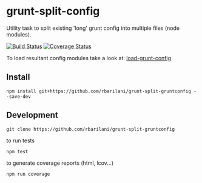 grunt-split-config 
==================

Utility task to split existing 'long' grunt config into multiple files (node modules).

[![Build Status](https://travis-ci.org/rbarilani/grunt-split-gruntconfig.svg?branch=master)](https://travis-ci.org/rbarilani/grunt-split-gruntconfig?branch=master)
[![Coverage Status](https://coveralls.io/repos/rbarilani/grunt-split-gruntconfig/badge.svg?branch=master)](https://coveralls.io/r/rbarilani/grunt-split-gruntconfig?branch=master)

To load resultant config modules take a look at: [load-grunt-config](https://github.com/firstandthird/load-grunt-config)

## Install

```npm install git+https://github.com/rbarilani/grunt-split-gruntconfig --save-dev```

## Development

```git clone https://github.com/rbarilani/grunt-split-gruntconfig```

to run tests

```npm test```

to generate coverage reports (html, lcov...)

```npm run coverage```
